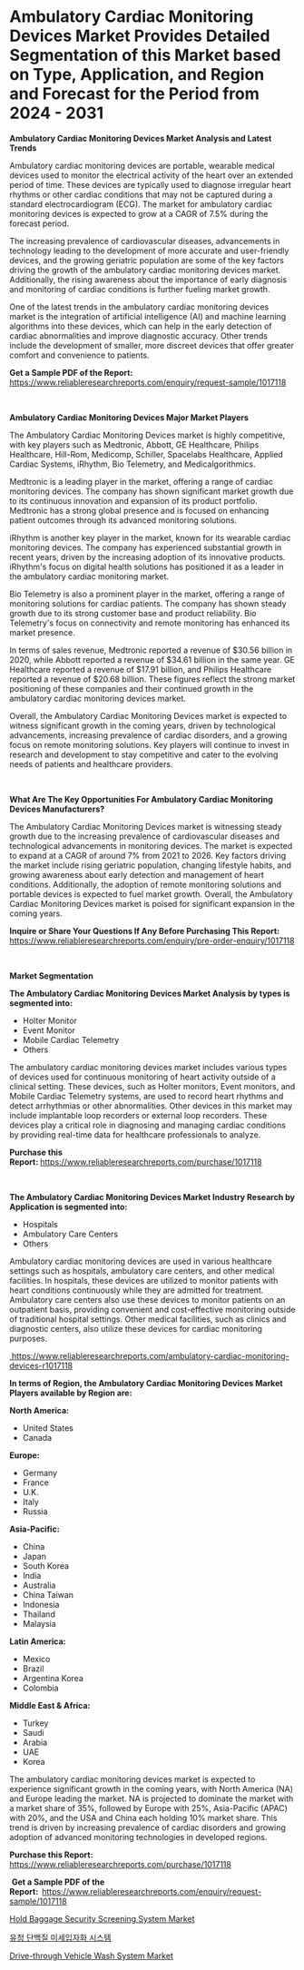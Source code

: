 <p><h1>Ambulatory Cardiac Monitoring Devices Market Provides Detailed Segmentation of this Market based on Type, Application, and Region and Forecast for the Period from 2024 - 2031</h1></p><p><strong>Ambulatory Cardiac Monitoring Devices Market Analysis and Latest Trends</strong></p>
<p><p>Ambulatory cardiac monitoring devices are portable, wearable medical devices used to monitor the electrical activity of the heart over an extended period of time. These devices are typically used to diagnose irregular heart rhythms or other cardiac conditions that may not be captured during a standard electrocardiogram (ECG). The market for ambulatory cardiac monitoring devices is expected to grow at a CAGR of 7.5% during the forecast period.</p><p>The increasing prevalence of cardiovascular diseases, advancements in technology leading to the development of more accurate and user-friendly devices, and the growing geriatric population are some of the key factors driving the growth of the ambulatory cardiac monitoring devices market. Additionally, the rising awareness about the importance of early diagnosis and monitoring of cardiac conditions is further fueling market growth.</p><p>One of the latest trends in the ambulatory cardiac monitoring devices market is the integration of artificial intelligence (AI) and machine learning algorithms into these devices, which can help in the early detection of cardiac abnormalities and improve diagnostic accuracy. Other trends include the development of smaller, more discreet devices that offer greater comfort and convenience to patients.</p></p>
<p><strong>Get a Sample PDF of the Report:&nbsp;</strong> <a href="https://www.reliableresearchreports.com/enquiry/request-sample/1017118">https://www.reliableresearchreports.com/enquiry/request-sample/1017118</a></p>
<p>&nbsp;</p>
<p><strong>Ambulatory Cardiac Monitoring Devices Major Market Players</strong></p>
<p><p>The Ambulatory Cardiac Monitoring Devices market is highly competitive, with key players such as Medtronic, Abbott, GE Healthcare, Philips Healthcare, Hill-Rom, Medicomp, Schiller, Spacelabs Healthcare, Applied Cardiac Systems, iRhythm, Bio Telemetry, and Medicalgorithmics.</p><p>Medtronic is a leading player in the market, offering a range of cardiac monitoring devices. The company has shown significant market growth due to its continuous innovation and expansion of its product portfolio. Medtronic has a strong global presence and is focused on enhancing patient outcomes through its advanced monitoring solutions.</p><p>iRhythm is another key player in the market, known for its wearable cardiac monitoring devices. The company has experienced substantial growth in recent years, driven by the increasing adoption of its innovative products. iRhythm's focus on digital health solutions has positioned it as a leader in the ambulatory cardiac monitoring market.</p><p>Bio Telemetry is also a prominent player in the market, offering a range of monitoring solutions for cardiac patients. The company has shown steady growth due to its strong customer base and product reliability. Bio Telemetry's focus on connectivity and remote monitoring has enhanced its market presence.</p><p>In terms of sales revenue, Medtronic reported a revenue of $30.56 billion in 2020, while Abbott reported a revenue of $34.61 billion in the same year. GE Healthcare reported a revenue of $17.91 billion, and Philips Healthcare reported a revenue of $20.68 billion. These figures reflect the strong market positioning of these companies and their continued growth in the ambulatory cardiac monitoring devices market. </p><p>Overall, the Ambulatory Cardiac Monitoring Devices market is expected to witness significant growth in the coming years, driven by technological advancements, increasing prevalence of cardiac disorders, and a growing focus on remote monitoring solutions. Key players will continue to invest in research and development to stay competitive and cater to the evolving needs of patients and healthcare providers.</p></p>
<p>&nbsp;</p>
<p><strong>What Are The Key Opportunities For Ambulatory Cardiac Monitoring Devices Manufacturers?</strong></p>
<p><p>The Ambulatory Cardiac Monitoring Devices market is witnessing steady growth due to the increasing prevalence of cardiovascular diseases and technological advancements in monitoring devices. The market is expected to expand at a CAGR of around 7% from 2021 to 2026. Key factors driving the market include rising geriatric population, changing lifestyle habits, and growing awareness about early detection and management of heart conditions. Additionally, the adoption of remote monitoring solutions and portable devices is expected to fuel market growth. Overall, the Ambulatory Cardiac Monitoring Devices market is poised for significant expansion in the coming years.</p></p>
<p><strong>Inquire or Share Your Questions If Any Before Purchasing This Report:</strong> <a href="https://www.reliableresearchreports.com/enquiry/pre-order-enquiry/1017118">https://www.reliableresearchreports.com/enquiry/pre-order-enquiry/1017118</a></p>
<p>&nbsp;</p>
<p><strong>Market Segmentation</strong></p>
<p><strong>The Ambulatory Cardiac Monitoring Devices Market Analysis by types is segmented into:</strong></p>
<p><ul><li>Holter Monitor</li><li>Event Monitor</li><li>Mobile Cardiac Telemetry</li><li>Others</li></ul></p>
<p><p>The ambulatory cardiac monitoring devices market includes various types of devices used for continuous monitoring of heart activity outside of a clinical setting. These devices, such as Holter monitors, Event monitors, and Mobile Cardiac Telemetry systems, are used to record heart rhythms and detect arrhythmias or other abnormalities. Other devices in this market may include implantable loop recorders or external loop recorders. These devices play a critical role in diagnosing and managing cardiac conditions by providing real-time data for healthcare professionals to analyze.</p></p>
<p><strong>Purchase this Report:&nbsp;</strong><a href="https://www.reliableresearchreports.com/purchase/1017118">https://www.reliableresearchreports.com/purchase/1017118</a></p>
<p>&nbsp;</p>
<p><strong>The Ambulatory Cardiac Monitoring Devices Market Industry Research by Application is segmented into:</strong></p>
<p><ul><li>Hospitals</li><li>Ambulatory Care Centers</li><li>Others</li></ul></p>
<p><p>Ambulatory cardiac monitoring devices are used in various healthcare settings such as hospitals, ambulatory care centers, and other medical facilities. In hospitals, these devices are utilized to monitor patients with heart conditions continuously while they are admitted for treatment. Ambulatory care centers also use these devices to monitor patients on an outpatient basis, providing convenient and cost-effective monitoring outside of traditional hospital settings. Other medical facilities, such as clinics and diagnostic centers, also utilize these devices for cardiac monitoring purposes.</p></p>
<p><a href="https://www.reliableresearchreports.com/ambulatory-cardiac-monitoring-devices-r1017118">&nbsp;https://www.reliableresearchreports.com/ambulatory-cardiac-monitoring-devices-r1017118</a></p>
<p><strong>In terms of Region, the Ambulatory Cardiac Monitoring Devices Market Players available by Region are:</strong></p>
<p>
    <p> <strong> North America: </strong>
        <ul>
            <li>United States</li>
            <li>Canada</li>
        </ul>
        </p> 
    <p> <strong> Europe: </strong>
        <ul>
            <li>Germany</li>
            <li>France</li>
            <li>U.K.</li>
            <li>Italy</li>
            <li>Russia</li>
        </ul>
        </p> 
    <p> <strong> Asia-Pacific: </strong>
        <ul>
            <li>China</li>
            <li>Japan</li>
            <li>South Korea</li>
            <li>India</li>
            <li>Australia</li>
            <li>China Taiwan</li>
            <li>Indonesia</li>
            <li>Thailand</li>
            <li>Malaysia</li>
        </ul>
        </p> 
    <p> <strong> Latin America: </strong>
        <ul>
            <li>Mexico</li>
            <li>Brazil</li>
            <li>Argentina Korea</li>
            <li>Colombia</li>
        </ul>
        </p> 
    <p> <strong> Middle East & Africa: </strong>
        <ul>
            <li>Turkey</li>
            <li>Saudi</li>
            <li>Arabia</li>
            <li>UAE</li>
            <li>Korea</li>
        </ul>
    </p>
    </p>
<p><p>The ambulatory cardiac monitoring devices market is expected to experience significant growth in the coming years, with North America (NA) and Europe leading the market. NA is projected to dominate the market with a market share of 35%, followed by Europe with 25%, Asia-Pacific (APAC) with 20%, and the USA and China each holding 10% market share. This trend is driven by increasing prevalence of cardiac disorders and growing adoption of advanced monitoring technologies in developed regions.</p></p>
<p><strong>Purchase this Report: </strong><a href="https://www.reliableresearchreports.com/purchase/1017118">https://www.reliableresearchreports.com/purchase/1017118</a></p>
<p>&nbsp;<strong>Get a Sample PDF of the Report:&nbsp;&nbsp;</strong><a href="https://www.reliableresearchreports.com/enquiry/request-sample/1017118">https://www.reliableresearchreports.com/enquiry/request-sample/1017118</a></p>
<p><strong></strong></p>
<p><p><a href="https://github.com/sajonf007/Market-Research-Report-List-1/blob/main/hold-baggage-security-screening-system-market.md">Hold Baggage Security Screening System Market</a></p><p><a href="https://github.com/LoganRew1964/Market-Research-Report-List-1/blob/main/6971058180832.md">유청 단백질 미세입자화 시스템</a></p><p><a href="https://github.com/qdaxyrhp12/Market-Research-Report-List-1/blob/main/drive-through-vehicle-wash-system-market.md">Drive-through Vehicle Wash System Market</a></p></p>